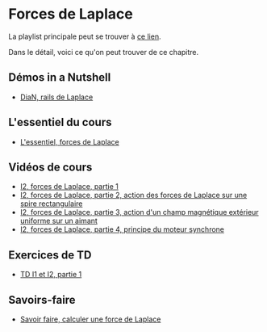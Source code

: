 # Forces de Laplace

La playlist principale peut se trouver à [ce lien](https://youtube.com/playlist?list=PLEABsk5Xlyk6RhVLY3Mr690Rk122IqbsW).

Dans le détail, voici ce qu'on peut trouver de ce chapitre.

## Démos in a Nutshell

* [DiaN, rails de Laplace](https://youtu.be/4fgPDHTHclc)

## L'essentiel du cours

* [L'essentiel, forces de Laplace](https://youtu.be/H9RPVl1mxbk)

## Vidéos de cours

* [I2, forces de Laplace, partie 1](https://youtu.be/CUhJA9H9y3s)
* [I2, forces de Laplace, partie 2, action des forces de Laplace sur une spire rectangulaire](https://youtu.be/2t0Zkmru4Pw)
* [I2, forces de Laplace, partie 3, action d'un champ magnétique extérieur uniforme sur un aimant](https://youtu.be/sH84mmkkZKU)
* [I2, forces de Laplace, partie 4, principe du moteur synchrone](https://youtu.be/embesZcT59w)

## Exercices de TD

* [TD I1 et I2, partie 1](https://youtu.be/nuIbV-iBHbw?t=541)

## Savoirs-faire

* [Savoir faire, calculer une force de Laplace](https://youtu.be/DdqvG1qYIDo)

